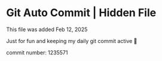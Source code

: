 # Git Auto Commit | Hidden File

This file was added Feb 12, 2025

Just for fun and keeping my daily git commit active 🤪

commit number: 1235571
